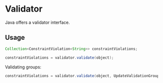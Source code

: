# Validator

Java offers a validator interface.

## Usage

```java
Collection<ConstraintViolation<String>> constraintViolations;

constraintViolations = validator.validate(object);
```

Validating groups:

```java
constraintViolations = validator.validate(object, UpdateValidationGroup.class, CreateValidation
```

